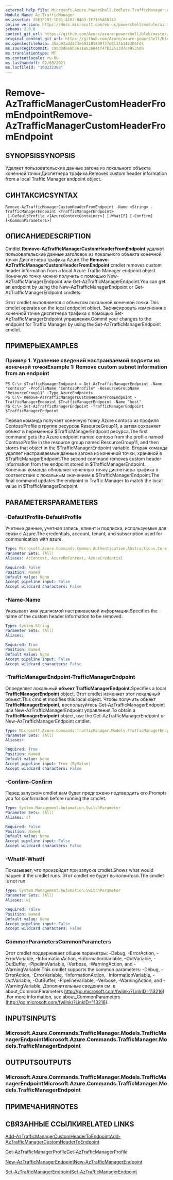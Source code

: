 ```yaml
---
external help file: Microsoft.Azure.PowerShell.Cmdlets.TrafficManager.dll-Help.xml
Module Name: Az.TrafficManager
ms.assetid: 25E3F297-1D91-4102-B4D3-1E7195A5D342
online version: https://docs.microsoft.com/en-us/powershell/module/az.trafficmanager/remove-aztrafficmanagercustomheaderfromendpoint
schema: 2.0.0
content_git_url: https://github.com/Azure/azure-powershell/blob/master/src/TrafficManager/TrafficManager/help/Remove-AzTrafficManagerCustomHeaderFromEndpoint.md
original_content_git_url: https://github.com/Azure/azure-powershell/blob/master/src/TrafficManager/TrafficManager/help/Remove-AzTrafficManagerCustomHeaderFromEndpoint.md
ms.openlocfilehash: 35ab92add873e603101400f77e813fb115386fd4
ms.sourcegitcommit: c05d3d669b5631e526841f47b22513d78495350b
ms.translationtype: MT
ms.contentlocale: ru-RU
ms.lasthandoff: 02/09/2021
ms.locfileid: "100232308"
---
```

# <span data-ttu-id="730e1-101">Remove-AzTrafficManagerCustomHeaderFromEndpoint</span><span class="sxs-lookup"><span data-stu-id="730e1-101">Remove-AzTrafficManagerCustomHeaderFromEndpoint</span></span>

## <span data-ttu-id="730e1-102">SYNOPSIS</span><span class="sxs-lookup"><span data-stu-id="730e1-102">SYNOPSIS</span></span>
<span data-ttu-id="730e1-103">Удаляет пользовательские данные загона из локального объекта конечной точки Диспетчера трафика.</span><span class="sxs-lookup"><span data-stu-id="730e1-103">Removes custom header information from a local Traffic Manager endpoint object.</span></span>

## <span data-ttu-id="730e1-104">СИНТАКСИС</span><span class="sxs-lookup"><span data-stu-id="730e1-104">SYNTAX</span></span>

```
Remove-AzTrafficManagerCustomHeaderFromEndpoint -Name <String> -TrafficManagerEndpoint <TrafficManagerEndpoint>
 [-DefaultProfile <IAzureContextContainer>] [-WhatIf] [-Confirm] [<CommonParameters>]
```

## <span data-ttu-id="730e1-105">ОПИСАНИЕ</span><span class="sxs-lookup"><span data-stu-id="730e1-105">DESCRIPTION</span></span>
<span data-ttu-id="730e1-106">Cmdlet **Remove-AzTrafficManagerCustomHeaderFromEndpoint** удаляет пользовательские данные заголовок из локального объекта конечной точки Диспетчера трафика Azure.</span><span class="sxs-lookup"><span data-stu-id="730e1-106">The **Remove-AzTrafficManagerCustomHeaderFromEndpoint** cmdlet removes custom header information from a local Azure Traffic Manager endpoint object.</span></span>
<span data-ttu-id="730e1-107">Конечную точку можно получить с помощью New-AzTrafficManagerEndpoint или Get-AzTrafficManagerEndpoint.</span><span class="sxs-lookup"><span data-stu-id="730e1-107">You can get an endpoint by using the New-AzTrafficManagerEndpoint or Get-AzTrafficManagerEndpoint cmdlets.</span></span>

<span data-ttu-id="730e1-108">Этот cmdlet выполняется с объектом локальной конечной точки.</span><span class="sxs-lookup"><span data-stu-id="730e1-108">This cmdlet operates on the local endpoint object.</span></span>
<span data-ttu-id="730e1-109">Зафиксировать изменения в конечной точке диспетчера трафика с помощью Set-AzTrafficManagerEndpoint управления.</span><span class="sxs-lookup"><span data-stu-id="730e1-109">Commit your changes to the endpoint for Traffic Manager by using the Set-AzTrafficManagerEndpoint cmdlet.</span></span>

## <span data-ttu-id="730e1-110">ПРИМЕРЫ</span><span class="sxs-lookup"><span data-stu-id="730e1-110">EXAMPLES</span></span>

### <span data-ttu-id="730e1-111">Пример 1. Удаление сведений настраиваемой подсети из конечной точки</span><span class="sxs-lookup"><span data-stu-id="730e1-111">Example 1: Remove custom subnet information from an endpoint</span></span>
```
PS C:\> $TrafficManagerEndpoint = Get-AzTrafficManagerEndpoint -Name "contoso" -ProfileName "ContosoProfile" -ResourceGroupName "ResourceGroup11" -Type AzureEndpoints
PS C:\> Remove-AzTrafficManagerCustomHeaderFromEndpoint -TrafficManagerEndpoint $TrafficManagerEndpoint -Name "host"
PS C:\> Set-AzTrafficManagerEndpoint -TrafficManagerEndpoint $TrafficManagerEndpoint
```

<span data-ttu-id="730e1-112">Первая команда получает конечную точку Azure contoso из профиля ContosoProfile в группе ресурсов ResourceGroup11, а затем сохраняет объект в переменной $TrafficManagerEndpoint ресурса.</span><span class="sxs-lookup"><span data-stu-id="730e1-112">The first command gets the Azure endpoint named contoso from the profile named ContosoProfile in the resource group named ResourceGroup11, and then stores that object in the $TrafficManagerEndpoint variable.</span></span>
<span data-ttu-id="730e1-113">Вторая команда удаляет настраиваемые данные загона из конечной точки, храняной в $TrafficManagerEndpoint.</span><span class="sxs-lookup"><span data-stu-id="730e1-113">The second command removes custom header information from the endpoint stored in $TrafficManagerEndpoint.</span></span>
<span data-ttu-id="730e1-114">Конечная команда обновляет конечную точку диспетчера трафика в соответствие с локальным значением в $TrafficManagerEndpoint.</span><span class="sxs-lookup"><span data-stu-id="730e1-114">The final command updates the endpoint in Traffic Manager to match the local value in $TrafficManagerEndpoint.</span></span>

## <span data-ttu-id="730e1-115">PARAMETERS</span><span class="sxs-lookup"><span data-stu-id="730e1-115">PARAMETERS</span></span>

### <span data-ttu-id="730e1-116">-DefaultProfile</span><span class="sxs-lookup"><span data-stu-id="730e1-116">-DefaultProfile</span></span>
<span data-ttu-id="730e1-117">Учетные данные, учетная запись, клиент и подписка, используемые для связи с Azure.</span><span class="sxs-lookup"><span data-stu-id="730e1-117">The credentials, account, tenant, and subscription used for communication with azure.</span></span>

```yaml
Type: Microsoft.Azure.Commands.Common.Authentication.Abstractions.Core.IAzureContextContainer
Parameter Sets: (All)
Aliases: AzContext, AzureRmContext, AzureCredential

Required: False
Position: Named
Default value: None
Accept pipeline input: False
Accept wildcard characters: False
```

### <span data-ttu-id="730e1-118">-Name</span><span class="sxs-lookup"><span data-stu-id="730e1-118">-Name</span></span>
<span data-ttu-id="730e1-119">Указывает имя удаляемой настраиваемой информации.</span><span class="sxs-lookup"><span data-stu-id="730e1-119">Specifies the name of the custom header information to be removed.</span></span>

```yaml
Type: System.String
Parameter Sets: (All)
Aliases:

Required: True
Position: Named
Default value: None
Accept pipeline input: False
Accept wildcard characters: False
```

### <span data-ttu-id="730e1-120">-TrafficManagerEndpoint</span><span class="sxs-lookup"><span data-stu-id="730e1-120">-TrafficManagerEndpoint</span></span>
<span data-ttu-id="730e1-121">Определяет локальный **объект TrafficManagerEndpoint.**</span><span class="sxs-lookup"><span data-stu-id="730e1-121">Specifies a local **TrafficManagerEndpoint** object.</span></span>
<span data-ttu-id="730e1-122">Этот cmdlet изменяет этот локальный объект.</span><span class="sxs-lookup"><span data-stu-id="730e1-122">This cmdlet modifies this local object.</span></span>
<span data-ttu-id="730e1-123">Чтобы получить объект **TrafficManagerEndpoint,** воспользуйтесь Get-AzTrafficManagerEndpoint или New-AzTrafficManagerEndpoint управления.</span><span class="sxs-lookup"><span data-stu-id="730e1-123">To obtain a **TrafficManagerEndpoint** object, use the Get-AzTrafficManagerEndpoint or New-AzTrafficManagerEndpoint cmdlet.</span></span>

```yaml
Type: Microsoft.Azure.Commands.TrafficManager.Models.TrafficManagerEndpoint
Parameter Sets: (All)
Aliases:

Required: True
Position: Named
Default value: None
Accept pipeline input: True (ByValue)
Accept wildcard characters: False
```

### <span data-ttu-id="730e1-124">-Confirm</span><span class="sxs-lookup"><span data-stu-id="730e1-124">-Confirm</span></span>
<span data-ttu-id="730e1-125">Перед запуском cmdlet вам будет предложено подтвердить его.</span><span class="sxs-lookup"><span data-stu-id="730e1-125">Prompts you for confirmation before running the cmdlet.</span></span>

```yaml
Type: System.Management.Automation.SwitchParameter
Parameter Sets: (All)
Aliases: cf

Required: False
Position: Named
Default value: None
Accept pipeline input: False
Accept wildcard characters: False
```

### <span data-ttu-id="730e1-126">-WhatIf</span><span class="sxs-lookup"><span data-stu-id="730e1-126">-WhatIf</span></span>
<span data-ttu-id="730e1-127">Показывает, что произойдет при запуске cmdlet.</span><span class="sxs-lookup"><span data-stu-id="730e1-127">Shows what would happen if the cmdlet runs.</span></span> <span data-ttu-id="730e1-128">Этот cmdlet не будет выполниться.</span><span class="sxs-lookup"><span data-stu-id="730e1-128">The cmdlet is not run.</span></span>

```yaml
Type: System.Management.Automation.SwitchParameter
Parameter Sets: (All)
Aliases: wi

Required: False
Position: Named
Default value: None
Accept pipeline input: False
Accept wildcard characters: False
```

### <span data-ttu-id="730e1-129">CommonParameters</span><span class="sxs-lookup"><span data-stu-id="730e1-129">CommonParameters</span></span>
<span data-ttu-id="730e1-130">Этот cmdlet поддерживает общие параметры: -Debug, -ErrorAction, -ErrorVariable, -InformationAction, -InformationVariable, -OutVariable, -OutBuffer, -PipelineVariable, -Verbose, -WarningAction, and -WarningVariable.</span><span class="sxs-lookup"><span data-stu-id="730e1-130">This cmdlet supports the common parameters: -Debug, -ErrorAction, -ErrorVariable, -InformationAction, -InformationVariable, -OutVariable, -OutBuffer, -PipelineVariable, -Verbose, -WarningAction, and -WarningVariable.</span></span> <span data-ttu-id="730e1-131">Дополнительные сведения см. в about_CommonParameters http://go.microsoft.com/fwlink/?LinkID=113216) .</span><span class="sxs-lookup"><span data-stu-id="730e1-131">For more information, see about_CommonParameters (http://go.microsoft.com/fwlink/?LinkID=113216).</span></span>

## <span data-ttu-id="730e1-132">INPUTS</span><span class="sxs-lookup"><span data-stu-id="730e1-132">INPUTS</span></span>

### <span data-ttu-id="730e1-133">Microsoft.Azure.Commands.TrafficManager.Models.TrafficManagerEndpoint</span><span class="sxs-lookup"><span data-stu-id="730e1-133">Microsoft.Azure.Commands.TrafficManager.Models.TrafficManagerEndpoint</span></span>

## <span data-ttu-id="730e1-134">OUTPUTS</span><span class="sxs-lookup"><span data-stu-id="730e1-134">OUTPUTS</span></span>

### <span data-ttu-id="730e1-135">Microsoft.Azure.Commands.TrafficManager.Models.TrafficManagerEndpoint</span><span class="sxs-lookup"><span data-stu-id="730e1-135">Microsoft.Azure.Commands.TrafficManager.Models.TrafficManagerEndpoint</span></span>

## <span data-ttu-id="730e1-136">ПРИМЕЧАНИЯ</span><span class="sxs-lookup"><span data-stu-id="730e1-136">NOTES</span></span>

## <span data-ttu-id="730e1-137">СВЯЗАННЫЕ ССЫЛКИ</span><span class="sxs-lookup"><span data-stu-id="730e1-137">RELATED LINKS</span></span>

[<span data-ttu-id="730e1-138">Add-AzTrafficManagerCustomHeaderToEndpoint</span><span class="sxs-lookup"><span data-stu-id="730e1-138">Add-AzTrafficManagerCustomHeaderToEndpoint</span></span>](./Add-AzTrafficManagerCustomHeaderToEndpoint.md)

[<span data-ttu-id="730e1-139">Get-AzTrafficManagerProfile</span><span class="sxs-lookup"><span data-stu-id="730e1-139">Get-AzTrafficManagerProfile</span></span>](./Get-AzTrafficManagerEndpoint.md)

[<span data-ttu-id="730e1-140">New-AzTrafficManagerEndpoint</span><span class="sxs-lookup"><span data-stu-id="730e1-140">New-AzTrafficManagerEndpoint</span></span>](./New-AzTrafficManagerEndpoint.md)

[<span data-ttu-id="730e1-141">Set-AzTrafficManagerEndpoint</span><span class="sxs-lookup"><span data-stu-id="730e1-141">Set-AzTrafficManagerEndpoint</span></span>](./Set-AzTrafficManagerEndpoint.md)
